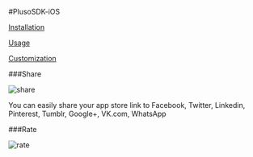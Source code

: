 #PlusoSDK-iOS

[Installation](https://github.com/RV-Labs/PlusoSDK-iOS/wiki#installation)

[Usage](https://github.com/RV-Labs/PlusoSDK-iOS/wiki#usage)

[Customization](https://github.com/RV-Labs/PlusoSDK-iOS/wiki#customization)


###Share

![share](https://github.com/RV-Labs/PlusoSDK-iOS/blob/master/images/share.gif)

You can easily share your app store link to Facebook, Twitter, Linkedin, Pinterest, Tumblr, Google+, VK.com, WhatsApp


###Rate

![rate](https://github.com/RV-Labs/PlusoSDK-iOS/blob/master/images/rate.gif)
